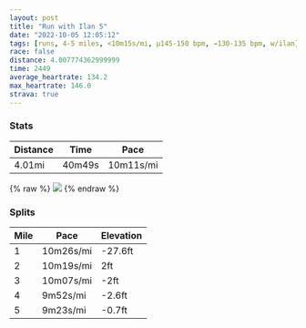 ```yaml
---
layout: post
title: "Run with Ilan 5"
date: "2022-10-05 12:05:12"
tags: [runs, 4-5 miles, <10m15s/mi, μ145-150 bpm, →130-135 bpm, w/ilan]
race: false
distance: 4.007774362999999
time: 2449
average_heartrate: 134.2
max_heartrate: 146.0
strava: true
---
```


### Stats

| Distance | Time | Pace |
|----------|------|------|
|4.01mi|40m49s|10m11s/mi|

{% raw %}
<img src='https://maps.googleapis.com/maps/api/staticmap?maptype=roadmap&path=enc:ehwwFtvsbMB@Gd@Ad@GLMf@OP@dAUhAh@^V^BPi@jAQh@_@p@Qn@?JX@HFD@@ERPZPX\NZ`@DJH@DBp@?nAED]zAFfAy@jBGb@ATi@fCU@u@_@SOO?qAa@GKi@MqAgAQKKCGESKYYWCq@_@WSc@q@]]IMOGGAKDCAGPGHWHa@]_@Mw@Eq@_@cBm@a@[WY_@Y}BsAWU_@UYW}@kAGe@Hq@Co@GWS]M[YWmA{@q@_@QYUY_BkA][S_@k@m@OW{AoAIG]Mg@[a@c@YM_@S]Ka@Sm@a@SSc@UiBsA]EIEa@RM@MAe@Qk@Ic@Wq@g@i@Sw@DYUgACmCYQKMMi@Wo@q@WOw@[UIa@Yy@e@iA[e@Cc@S]]_@eBc@a@i@YE@UC]S_@[SEQTGAEg@CCYSMMg@Sa@Wg@I_@F[_AY_@SOG?CFPjAXJf@Cv@pAXVNJRDbAETTVd@f@PxAz@b@Pd@XHd@l@b@d@JVANETLZZh@LJJ~@d@d@\r@\`@^h@ZFHTp@x@l@^Rt@f@^Z^HZIP_@@q@LOHC`@JBFPLf@Z`@Nz@h@ZLpAAdAXtCzAt@\f@`@f@Nn@j@^PTDrAb@h@X|AfA\^Tl@t@x@Rh@X^v@h@LNj@XVd@Tl@f@t@v@`BD\@z@D`@VHv@f@f@f@`BhAx@^z@|@h@`@bBz@\Ft@Vj@t@P\ZVn@EzA`AnA~@l@Ld@Pl@f@b@d@d@^f@\HJdB~@rChBWIqAm@kByAw@c@eAy@aAi@^F`@^b@Zf@b@fAj@tBbB&key=AIzaSyC1MId7bFpkLXNAaYhBSTb8jLyiSqzbDtM&size=800x800&markers=color:yellow|label:S|40.75667,-73.99803&markers=color:green|label:F|40.756489999999964,-74.00592'>
{% endraw %}

### Splits

| Mile | Pace | Elevation |
|------|------|-----------|
|1|10m26s/mi|-27.6ft|
|2|10m19s/mi|2ft|
|3|10m07s/mi|-2ft|
|4|9m52s/mi|-2.6ft|
|5|9m23s/mi|-0.7ft|
